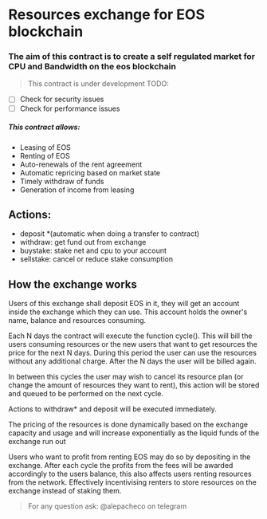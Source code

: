 # Resources exchange for EOS blockchain

### The aim of this contract is to create a self regulated market for CPU and Bandwidth on the eos blockchain

> This contract is under development
> TODO:
- [ ] Check for security issues
- [ ] Check for performance issues

##### This contract allows:
- Leasing of EOS
- Renting of EOS
- Auto-renewals of the rent agreement
- Automatic repricing based on market state
- Timely withdraw of funds
- Generation of income from leasing


## Actions: 
 - deposit *(automatic when doing a transfer to contract)
 - withdraw: get fund out from exchange
 - buystake: stake net and cpu to your account
 - sellstake: cancel or reduce stake consumption
 
## How the exchange works

Users of this exchange shall deposit EOS in it, they will get an account inside the exchange which they can use.
This account holds the owner's name, balance and resources consuming.

Each N days the contract will execute the function cycle(). This will bill the users consuming resources or the new users that want to get resources the price for the next N days. During this period the user can use the resources without any additional charge. After the N days the user will be billed again.

In between this cycles the user may wish to cancel its resource plan (or change the amount of resources they want to rent), this action will be stored and queued to be performed on the next cycle. 

Actions to withdraw* and deposit will be executed immediately.

The pricing of the resources is done dynamically based on the exchange capacity and usage and will increase exponentially as the liquid funds of the exchange run out

Users who want to profit from renting EOS may do so by depositing in the exchange. After each cycle the profits from the fees will be awarded accordingly to the users balance, this also affects users renting resources from the network. Effectively incentivising renters to store resources on the exchange instead of staking them.

> For any question ask: @alepacheco on telegram